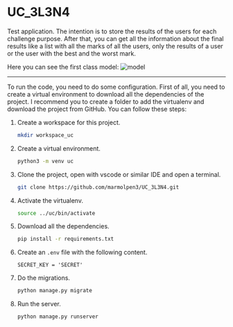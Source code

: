 # UC_3L3N4

Test application. The intention is to store the results of the users for each challenge purpose. After that, you can get all the information about the final results like a list with all the marks of all the users, only the results of a user or the user with the best and the worst mark.

Here you can see the first class model:
![model](https://user-images.githubusercontent.com/44238816/151700130-0980dad6-626e-4b8f-8bc2-59cd5f974121.jpg)

---

To run the code, you need to do some configuration. First of all, you need to create a virtual environment to download all the dependencies of the project. I recommend you to create a folder to add the virtualenv and download the project from GitHub. You can follow these steps:

1.  Create a workspace for this project.

    ```sh
    mkdir workspace_uc
    ```

2.  Create a virtual environment.

    ```sh
    python3 -m venv uc
    ```

3.  Clone the project, open with vscode or similar IDE and open a terminal.

    ```sh
    git clone https://github.com/marmolpen3/UC_3L3N4.git
    ```

5.  Activate the virtualenv.

    ```sh
    source ../uc/bin/activate
    ```

6.  Download all the dependencies.

    ```sh
    pip install -r requirements.txt
    ```

7.  Create an `.env` file with the following content.

    ```text
    SECRET_KEY = 'SECRET'
    ```

8.  Do the migrations.

    ```sh
    python manage.py migrate
    ```

9.  Run the server.

    ```sh
    python manage.py runserver
    ```
